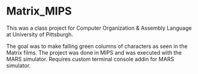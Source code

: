 # Matrix_MIPS

This was a class project for Computer Organization & Assembly Language at University of Pittsburgh.

The goal was to make falling green columns of characters as seen in the Matrix films. The project was done
in MIPS and was executed with the MARS simulator. Requires custom terminal console addin for MARS simulator.
